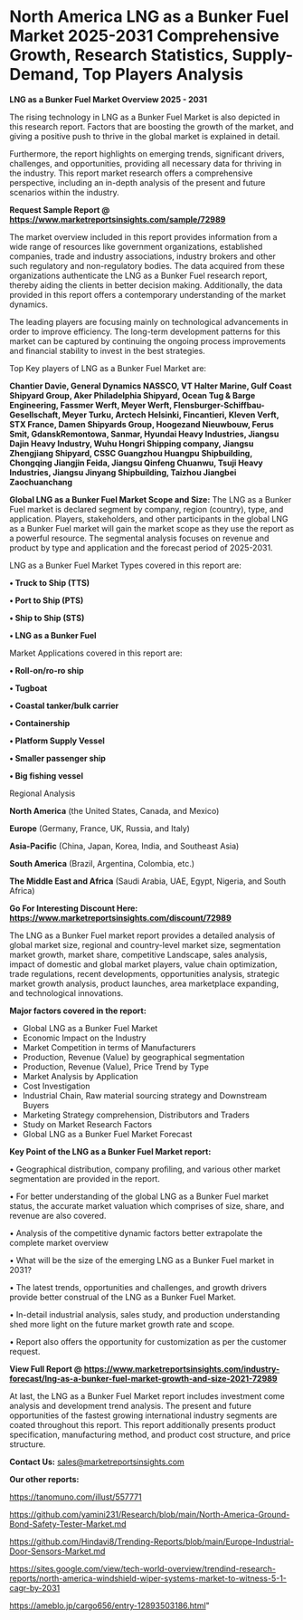# North America LNG as a Bunker Fuel Market 2025-2031 Comprehensive Growth, Research Statistics, Supply-Demand,  Top Players Analysis

<Strong> LNG as a Bunker Fuel Market Overview 2025 - 2031</strong>

The rising technology in LNG as a Bunker Fuel Market is also depicted in this research report. Factors that are boosting the growth of the market, and giving a positive push to thrive in the global market is explained in detail.

Furthermore, the report highlights on emerging trends, significant drivers, challenges, and opportunities, providing all necessary data for thriving in the industry. This report market research offers a comprehensive perspective, including an in-depth analysis of the present and future scenarios within the industry.

<strong>Request Sample Report @ <a href=https://www.marketreportsinsights.com/sample/72989>https://www.marketreportsinsights.com/sample/72989</a></strong>

The market overview included in this report provides information from a wide range of resources like government organizations, established companies, trade and industry associations, industry brokers and other such regulatory and non-regulatory bodies. The data acquired from these organizations authenticate the LNG as a Bunker Fuel research report, thereby aiding the clients in better decision making. Additionally, the data provided in this report offers a contemporary understanding of the market dynamics.

The leading players are focusing mainly on technological advancements in order to improve efficiency. The long-term development patterns for this market can be captured by continuing the ongoing process improvements and financial stability to invest in the best strategies.

Top Key players of LNG as a Bunker Fuel Market are:

<strong>Chantier Davie, General Dynamics NASSCO, VT Halter Marine, Gulf Coast Shipyard Group, Aker Philadelphia Shipyard, Ocean Tug & Barge Engineering, Fassmer Werft, Meyer Werft, Flensburger-Schiffbau-Gesellschaft, Meyer Turku, Arctech Helsinki, Fincantieri, Kleven Verft, STX France, Damen Shipyards Group, Hoogezand Nieuwbouw, Ferus Smit, GdanskRemontowa, Sanmar, Hyundai Heavy Industries, Jiangsu Dajin Heavy Industry, Wuhu Hongri Shipping company, Jiangsu Zhengjiang Shipyard, CSSC Guangzhou Huangpu Shipbuilding, Chongqing Jiangjin Feida, Jiangsu Qinfeng Chuanwu, Tsuji Heavy Industries, Jiangsu Jinyang Shipbuilding, Taizhou Jiangbei Zaochuanchang</strong>

<strong><b>Global LNG as a Bunker Fuel Market Scope and Size:</b></strong>
The LNG as a Bunker Fuel market is declared segment by company, region (country), type, and application. Players, stakeholders, and other participants in the global LNG as a Bunker Fuel market will gain the market scope as they use the report as a powerful resource. The segmental analysis focuses on revenue and product by type and application and the forecast period of 2025-2031.

LNG as a Bunker Fuel Market Types covered in this report are:

<strong>• Truck to Ship (TTS)

• Port to Ship (PTS)

• Ship to Ship (STS)

• LNG as a Bunker Fuel</strong>

Market Applications covered in this report are:

<strong>• Roll-on/ro-ro ship

• Tugboat

• Coastal tanker/bulk carrier

• Containership

• Platform Supply Vessel

• Smaller passenger ship

• Big fishing vessel</strong> 

Regional Analysis

<strong>North America</strong> (the United States, Canada, and Mexico)

<strong>Europe</strong> (Germany, France, UK, Russia, and Italy)

<strong>Asia-Pacific</strong> (China, Japan, Korea, India, and Southeast Asia)

<strong>South America</strong> (Brazil, Argentina, Colombia, etc.)

<strong>The Middle East and Africa</strong> (Saudi Arabia, UAE, Egypt, Nigeria, and South Africa)

<strong>Go For Interesting Discount Here: <a href=https://www.marketreportsinsights.com/discount/72989>https://www.marketreportsinsights.com/discount/72989</a></strong>

The LNG as a Bunker Fuel market report provides a detailed analysis of global market size, regional and country-level market size, segmentation market growth, market share, competitive Landscape, sales analysis, impact of domestic and global market players, value chain optimization, trade regulations, recent developments, opportunities analysis, strategic market growth analysis, product launches, area marketplace expanding, and technological innovations.

<strong><b>Major factors covered in the report:</b></strong>
<ul>
  <li>Global LNG as a Bunker Fuel Market </li>
  <li>Economic Impact on the Industry</li>
  <li>Market Competition in terms of Manufacturers</li>
  <li>Production, Revenue (Value) by geographical segmentation</li>
  <li>Production, Revenue (Value), Price Trend by Type</li>
  <li>Market Analysis by Application</li>
  <li>Cost Investigation</li>
  <li>Industrial Chain, Raw material sourcing strategy and Downstream Buyers</li>
  <li>Marketing Strategy comprehension, Distributors and Traders</li>
  <li>Study on Market Research Factors</li>
  <li>Global LNG as a Bunker Fuel Market Forecast</li>
</ul>

<strong><b>Key Point of the LNG as a Bunker Fuel Market report:</b></strong>

• Geographical distribution, company profiling, and various other market segmentation are provided in the report.

• For better understanding of the global LNG as a Bunker Fuel market status, the accurate market valuation which comprises of size, share, and revenue are also covered.

• Analysis of the competitive dynamic factors better extrapolate the complete market overview

• What will be the size of the emerging LNG as a Bunker Fuel market in 2031?

• The latest trends, opportunities and challenges, and growth drivers provide better construal of the LNG as a Bunker Fuel Market.

• In-detail industrial analysis, sales study, and production understanding shed more light on the future market growth rate and scope.

• Report also offers the opportunity for customization as per the customer request.

<strong><b>View Full Report @ <a href=https://www.marketreportsinsights.com/industry-forecast/lng-as-a-bunker-fuel-market-growth-and-size-2021-72989>https://www.marketreportsinsights.com/industry-forecast/lng-as-a-bunker-fuel-market-growth-and-size-2021-72989</a></b></strong>


At last, the LNG as a Bunker Fuel Market report includes investment come analysis and development trend analysis. The present and future opportunities of the fastest growing international industry segments are coated throughout this report. This report additionally presents product specification, manufacturing method, and product cost structure, and price structure.

<strong>Contact Us:</strong>
sales@marketreportsinsights.com

<strong>Our other reports:</strong>

<a href=https://tanomuno.com/illust/557771>https://tanomuno.com/illust/557771</a>

<a href=https://github.com/yamini231/Research/blob/main/North-America-Ground-Bond-Safety-Tester-Market.md>https://github.com/yamini231/Research/blob/main/North-America-Ground-Bond-Safety-Tester-Market.md</a>

<a href=https://github.com/Hindavi8/Trending-Reports/blob/main/Europe-Industrial-Door-Sensors-Market.md>https://github.com/Hindavi8/Trending-Reports/blob/main/Europe-Industrial-Door-Sensors-Market.md</a>

<a href=https://sites.google.com/view/tech-world-overview/trendind-research-reports/north-america-windshield-wiper-systems-market-to-witness-5-1-cagr-by-2031>https://sites.google.com/view/tech-world-overview/trendind-research-reports/north-america-windshield-wiper-systems-market-to-witness-5-1-cagr-by-2031</a>

<a href=https://ameblo.jp/cargo656/entry-12893503186.html>https://ameblo.jp/cargo656/entry-12893503186.html</a>"
